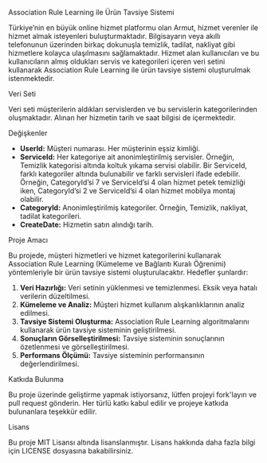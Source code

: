 Association Rule Learning ile Ürün Tavsiye Sistemi

Türkiye’nin en büyük online hizmet platformu olan Armut, hizmet verenler ile hizmet almak isteyenleri buluşturmaktadır. Bilgisayarın veya akıllı telefonunun üzerinden birkaç dokunuşla temizlik, tadilat, nakliyat gibi hizmetlere kolayca ulaşılmasını sağlamaktadır. Hizmet alan kullanıcıları ve bu kullanıcıların almış oldukları servis ve kategorileri içeren veri setini kullanarak Association Rule Learning ile ürün tavsiye sistemi oluşturulmak istenmektedir.

Veri Seti

Veri seti müşterilerin aldıkları servislerden ve bu servislerin kategorilerinden oluşmaktadır. Alınan her hizmetin tarih ve saat bilgisi de içermektedir.

Değişkenler

- **UserId:** Müşteri numarası. Her müşterinin eşsiz kimliği.
- **ServiceId:** Her kategoriye ait anonimleştirilmiş servisler. Örneğin, Temizlik kategorisi altında koltuk yıkama servisi olabilir. Bir ServiceId, farklı kategoriler altında bulunabilir ve farklı servisleri ifade edebilir. Örneğin, CategoryId’si 7 ve ServiceId’si 4 olan hizmet petek temizliği iken, CategoryId’si 2 ve ServiceId’si 4 olan hizmet mobilya montaj olabilir.
- **CategoryId:** Anonimleştirilmiş kategoriler. Örneğin, Temizlik, nakliyat, tadilat kategorileri.
- **CreateDate:** Hizmetin satın alındığı tarih. 

Proje Amacı

Bu projede, müşteri hizmetleri ve hizmet kategorilerini kullanarak Association Rule Learning (Kümeleme ve Bağlantı Kuralı Öğrenimi) yöntemleriyle bir ürün tavsiye sistemi oluşturulacaktır. Hedefler şunlardır:

1. **Veri Hazırlığı:** Veri setinin yüklenmesi ve temizlenmesi. Eksik veya hatalı verilerin düzeltilmesi.
2. **Kümeleme ve Analiz:** Müşteri hizmet kullanım alışkanlıklarının analiz edilmesi.
3. **Tavsiye Sistemi Oluşturma:** Association Rule Learning algoritmalarını kullanarak ürün tavsiye sisteminin geliştirilmesi.
4. **Sonuçların Görselleştirilmesi:** Tavsiye sisteminin sonuçlarının özetlenmesi ve görselleştirilmesi.
5. **Performans Ölçümü:** Tavsiye sisteminin performansının değerlendirilmesi.

Katkıda Bulunma

Bu proje üzerinde geliştirme yapmak istiyorsanız, lütfen projeyi fork'layın ve pull request gönderin. Her türlü katkı kabul edilir ve projeye katkıda bulunanlara teşekkür edilir.

Lisans

Bu proje MIT Lisansı altında lisanslanmıştır. Lisans hakkında daha fazla bilgi için LICENSE dosyasına bakabilirsiniz.
